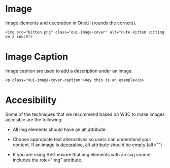 # Image

Image elements and decoration in OneUI (rounds the corners).

```
<img src="kitten.png" class="oui-image-cover" alt="cute kitten sitting on a couch">
```

# Image Caption

Image caption are used to add a description under an image

```
<p class="oui-image-cover-caption">Hey this is an example</p>
```

# Accesibility

Some of the techniques that we recommend based on W3C to make images accesible are the following:

- All img elements should have an alt attribute

- Choose appropiate text alternatives so users can understand your content. If an image is [decorative](https://www.w3.org/WAI/tutorials/images/decorative/), alt attribute should be empty (alt="")

- If you are using SVG ensure that img elements with an svg source includes the role="img" attribute.